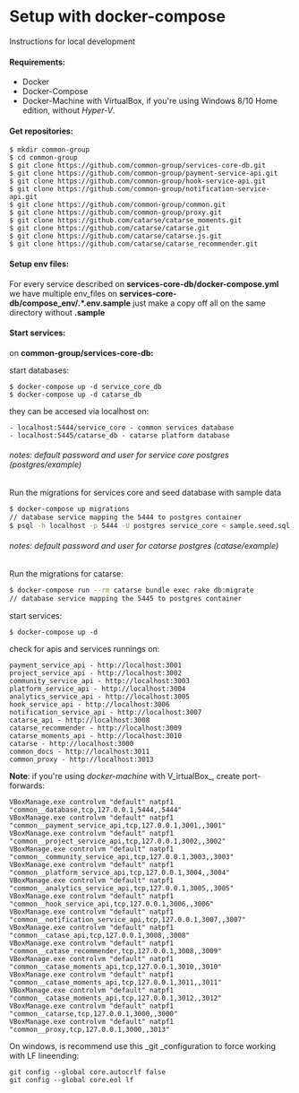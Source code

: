 # Setup with docker-compose

Instructions for local development

#### Requirements:

* Docker
* Docker-Compose
* Docker-Machine with VirtualBox, if you're using Windows 8/10 Home edition, without _Hyper-V_.

#### Get repositories:

```
$ mkdir common-group
$ cd common-group
$ git clone https://github.com/common-group/services-core-db.git
$ git clone https://github.com/common-group/payment-service-api.git
$ git clone https://github.com/common-group/hook-service-api.git
$ git clone https://github.com/common-group/notification-service-api.git
$ git clone https://github.com/common-group/common.git
$ git clone https://github.com/common-group/proxy.git
$ git clone https://github.com/catarse/catarse_moments.git
$ git clone https://github.com/catarse/catarse.git
$ git clone https://github.com/catarse/catarse.js.git
$ git clone https://github.com/catarse/catarse_recommender.git
```

#### Setup env files:

For every service described on **services-core-db/docker-compose.yml** we have multiple env\_files on **services-core-db/compose\_env/.\*.env.sample** just make a copy off all on the same directory without **.sample**

#### Start services:

on **common-group/services-core-db:**

start databases:

```
$ docker-compose up -d service_core_db
$ docker-compose up -d catarse_db
```

they can be accesed via localhost on:
```
- localhost:5444/service_core - common services database
- localhost:5445/catarse_db - catarse platform database
```

###### _notes: default password and user for service core postgres \(postgres/example\)_

Run the migrations for services core and seed database with sample data

```bash
$ docker-compose up migrations
// database service mapping the 5444 to postgres container
$ psql -h localhost -p 5444 -U postgres service_core < sample.seed.sql
```

###### _notes: default password and user for catarse postgres \(catase/example\)_

Run the migrations for catarse:

```bash
$ docker-compose run --rm catarse bundle exec rake db:migrate
// database service mapping the 5445 to postgres container
```


start services:

```
$ docker-compose up -d
```

check for apis and services runnings on:

```
payment_service_api - http://localhost:3001
project_service_api - http://localhost:3002
community_service_api - http://localhost:3003
platform_service_api - http://localhost:3004
analytics_service_api - http://localhost:3005
hook_service_api - http://localhost:3006
notification_service_api - http://localhost:3007
catarse_api - http://localhost:3008
catarse_recommender - http://localhost:3009
catarse_moments_api - http://localhost:3010
catarse - http://localhost:3000
common_docs - http://localhost:3011
common_proxy - http://localhost:3013
```

**Note**: if you're using _docker-machine_ with V_irtualBox_, create port-forwards:

```
VBoxManage.exe controlvm "default" natpf1 "common__database,tcp,127.0.0.1,5444,,5444"
VBoxManage.exe controlvm "default" natpf1 "common__payment_service_api,tcp,127.0.0.1,3001,,3001"
VBoxManage.exe controlvm "default" natpf1 "common__project_service_api,tcp,127.0.0.1,3002,,3002"
VBoxManage.exe controlvm "default" natpf1 "common__community_service_api,tcp,127.0.0.1,3003,,3003"
VBoxManage.exe controlvm "default" natpf1 "common__platform_service_api,tcp,127.0.0.1,3004,,3004"
VBoxManage.exe controlvm "default" natpf1 "common__analytics_service_api,tcp,127.0.0.1,3005,,3005"
VBoxManage.exe controlvm "default" natpf1 "common__hook_service_api,tcp,127.0.0.1,3006,,3006"
VBoxManage.exe controlvm "default" natpf1 "common__notification_service_api,tcp,127.0.0.1,3007,,3007"
VBoxManage.exe controlvm "default" natpf1 "common__catase_api,tcp,127.0.0.1,3008,,3008"
VBoxManage.exe controlvm "default" natpf1 "common__catase_recommender,tcp,127.0.0.1,3008,,3009"
VBoxManage.exe controlvm "default" natpf1 "common__catase_moments_api,tcp,127.0.0.1,3010,,3010"
VBoxManage.exe controlvm "default" natpf1 "common__catase_moments_api,tcp,127.0.0.1,3011,,3011"
VBoxManage.exe controlvm "default" natpf1 "common__catase_moments_api,tcp,127.0.0.1,3012,,3012"
VBoxManage.exe controlvm "default" natpf1 "common__catarse,tcp,127.0.0.1,3000,,3000"
VBoxManage.exe controlvm "default" natpf1 "common__proxy,tcp,127.0.0.1,3000,,3013"
```

On windows, is recommend use this \_git \_configuration to force working with LF lineending:

```
git config --global core.autocrlf false
git config --global core.eol lf
```




